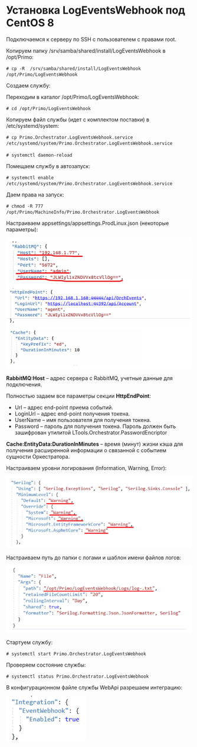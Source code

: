 # Установка LogEventsWebhook под CentOS 8

Подключаемся к серверу по SSH с пользователем с правами root. 

Копируем папку /srv/samba/shared/install/LogEventsWebhook в /opt/Primo:
```
# cp -R  /srv/samba/shared/install/LogEventsWebhook /opt/Primo/LogEventsWebhook
```
Создаем службу:

Переходим в каталог /opt/Primo/LogEventsWebhook:
```
# cd /opt/Primo/LogEventsWebhook
```
Копируем файл службы (идет с комплектом поставки) в /etc/systemd/system:
```
# cp Primo.Orchestrator.LogEventsWebhook.service /etc/systemd/system/Primo.Orchestrator.LogEventsWebhook.service

# systemctl daemon-reload
```
Помещаем службу в автозапуск:
```
# systemctl enable /etc/systemd/system/Primo.Orchestrator.LogEventsWebhook.service
```	
Даем права на запуск:
```
# chmod -R 777 /opt/Primo/MachineInfo/Primo.Orchestrator.LogEventsWebhook
```
Настраиваем appsettings/appsettings.ProdLinux.json (некоторые параметры):

![](../../../../orchestrator-new/resources/install/linux/additional-components-linux/logevents-1.PNG)

**RabbitMQ:Host** – адрес сервера с RabbitMQ, учетные данные для подключения.

Полностью задаем все параметры секции **HttpEndPoint**:  
* Url – адрес end-point приема событий.  
* LoginUrl – адрес end-point получения токена.  
* UserName – имя пользователя для получения токена.  
* Password – пароль для получения токена. Пароль должен быть зашифрован утилитой LTools.Orchestrator.PasswordEncriptor  

**Cache:EntityData:DurationInMinutes** – время (минут) жизни кэша для получения расширенной информации о связанной с событием сущности Оркестратора.

Настраиваем уровни логирования (Information, Warning, Error):

![](../../../../orchestrator-new/resources/install/linux/additional-components-linux/logevents-2.PNG)

Настраиваем путь до папки с логами и шаблон имени файлов логов:

![](../../../../orchestrator-new/resources/install/linux/additional-components-linux/logevents-3.PNG)

Стартуем службу:
```
# systemctl start Primo.Orchestrator.LogEventsWebhook
```
Проверяем состояние службы:
```
# systemctl status Primo.Orchestrator.LogEventsWebhook
```
В конфигурационном файле службы WebApi разрешаем интеграцию:

![](../../../../orchestrator-new/resources/install/linux/additional-components-linux/logevents-4.PNG)
